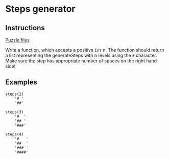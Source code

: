 # Steps generator

## Instructions

[Puzzle files](.)

Write a function, which accepts a positive `Int` n. The function should return a list representing the generateSteps with n levels using the `#`
character. Make sure the step has appropriate number of spaces on the right hand side!

## Examples

```
steps(2)
    '# '
    '##'

steps(3)
    '#  '
    '## '
    '###'

steps(4)
    '#   '
    '##  '
    '### '
    '####'
```

